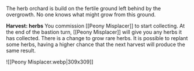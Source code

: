 The herb orchard is build on the fertile ground left behind by the overgrowth. No one knows what might grow from this ground.

**Harvest: herbs** You commission [[Peony Misplacer]] to start collecting. At the end of the bastion turn, [[Peony Misplacer]] will give you any herbs it has collected. There is a change to grow rare herbs. It is possible to replant some herbs, having a higher chance that the next harvest will produce the same result.

![[Peony Misplacer.webp|309x309]]